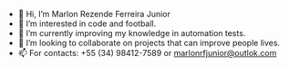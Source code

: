 - 👋 Hi, I’m Marlon Rezende Ferreira Junior
- 👀 I’m interested in code and football.
- 🌱 I’m currently improving my knowledge in automation tests.
- 💞️ I’m looking to collaborate on projects that can improve people lives. 
- 📫 For contacts: +55 (34) 98412-7589 or marlonrfjunior@outlok.com
